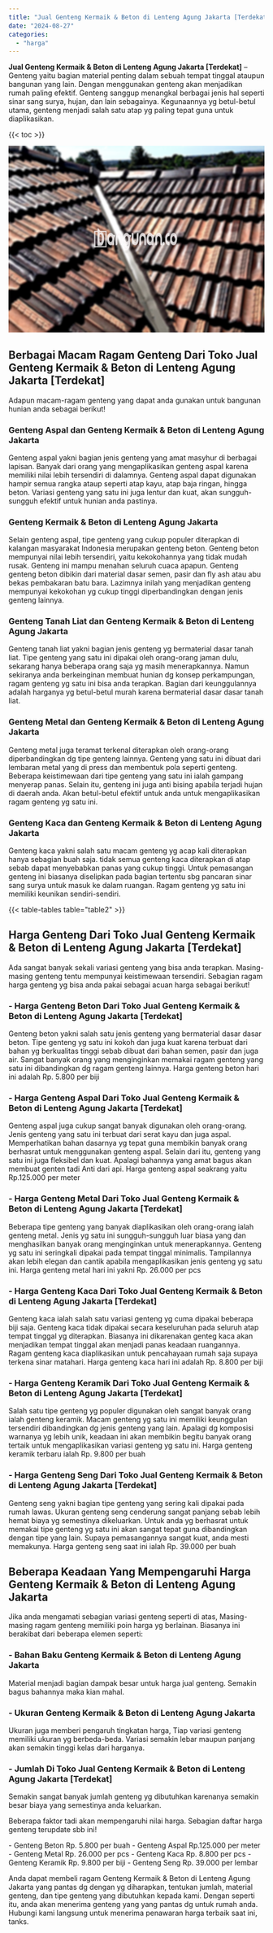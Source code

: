 ```yaml
---
title: "Jual Genteng Kermaik & Beton di Lenteng Agung Jakarta [Terdekat]"
date: "2024-08-27"
categories: 
  - "harga"
---
```


**Jual Genteng Kermaik & Beton di Lenteng Agung Jakarta \[Terdekat\]** – Genteng yaitu bagian material penting dalam sebuah tempat tinggal ataupun bangunan yang lain. Dengan menggunakan genteng akan menjadikan rumah paling efektif. Genteng sanggup menangkal berbagai jenis hal seperti sinar sang surya, hujan, dan lain sebagainya. Kegunaannya yg betul-betul utama, genteng menjadi salah satu atap yg paling tepat guna untuk diaplikasikan.

{{< toc >}}

![Jual Genteng Kermaik & Beton di Lenteng Agung Jakarta [Terdekat]](/images/genteng-minimalis-murah22.png)

## Berbagai Macam Ragam Genteng Dari Toko Jual Genteng Kermaik & Beton di Lenteng Agung Jakarta \[Terdekat\]

Adapun macam-ragam genteng yang dapat anda gunakan untuk bangunan hunian anda sebagai berikut!

### Genteng Aspal dan Genteng Kermaik & Beton di Lenteng Agung Jakarta

Genteng aspal yakni bagian jenis genteng yang amat masyhur di berbagai lapisan. Banyak dari orang yang mengaplikasikan genteng aspal karena memiliki nilai lebih tersendiri di dalamnya. Genteng aspal dapat digunakan hampir semua rangka ataup seperti atap kayu, atap baja ringan, hingga beton. Variasi genteng yang satu ini juga lentur dan kuat, akan sungguh-sungguh efektif untuk hunian anda pastinya.

### Genteng Kermaik & Beton di Lenteng Agung Jakarta

Selain genteng aspal, tipe genteng yang cukup populer diterapkan di kalangan masyarakat Indonesia merupakan genteng beton. Genteng beton mempunyai nilai lebih tersendiri, yaitu kekokohannya yang tidak mudah rusak. Genteng ini mampu menahan seluruh cuaca apapun. Genteng genteng beton dibikin dari material dasar semen, pasir dan fly ash atau abu bekas pembakaran batu bara. Lazimnya inilah yang menjadikan genteng mempunyai kekokohan yg cukup tinggi diperbandingkan dengan jenis genteng lainnya.

### Genteng Tanah Liat dan Genteng Kermaik & Beton di Lenteng Agung Jakarta

Genteng tanah liat yakni bagian jenis genteng yg bermaterial dasar tanah liat. Tipe genteng yang satu ini dipakai oleh orang-orang jaman dulu, sekarang hanya beberapa orang saja yg masih menerapkannya. Namun sekiranya anda berkeinginan membuat hunian dg konsep perkampungan, ragam genteng yg satu ini bisa anda terapkan. Bagian dari keunggulannya adalah harganya yg betul-betul murah karena bermaterial dasar dasar tanah liat.

### Genteng Metal dan Genteng Kermaik & Beton di Lenteng Agung Jakarta

Genteng metal juga teramat terkenal diterapkan oleh orang-orang diperbandingkan dg tipe genteng lainnya. Genteng yang satu ini dibuat dari lembaran metal yang di press dan membentuk pola seperti genteng. Beberapa keistimewaan dari tipe genteng yang satu ini ialah gampang menyerap panas. Selain itu, genteng ini juga anti bising apabila terjadi hujan di daerah anda. Akan betul-betul efektif untuk anda untuk mengaplikasikan ragam genteng yg satu ini.

### Genteng Kaca dan Genteng Kermaik & Beton di Lenteng Agung Jakarta

Genteng kaca yakni salah satu macam genteng yg acap kali diterapkan hanya sebagian buah saja. tidak semua genteng kaca diterapkan di atap sebab dapat menyebabkan panas yang cukup tinggi. Untuk pemasangan genteng ini biasanya diselipkan pada bagian tertentu sbg pancaran sinar sang surya untuk masuk ke dalam ruangan. Ragam genteng yg satu ini memiliki keunikan sendiri-sendiri.

{{< table-tables table="table2" >}}

## Harga Genteng Dari Toko Jual Genteng Kermaik & Beton di Lenteng Agung Jakarta \[Terdekat\]

Ada sangat banyak sekali variasi genteng yang bisa anda terapkan. Masing-masing genteng tentu mempunyai keistimewaan tersendiri. Sebagian ragam harga genteng yg bisa anda pakai sebagai acuan harga sebagai berikut!

### \- Harga Genteng Beton Dari Toko Jual Genteng Kermaik & Beton di Lenteng Agung Jakarta \[Terdekat\]

Genteng beton yakni salah satu jenis genteng yang bermaterial dasar dasar beton. Tipe genteng yg satu ini kokoh dan juga kuat karena terbuat dari bahan yg berkualitas tinggi sebab dibuat dari bahan semen, pasir dan juga air. Sangat banyak orang yang menginginkan memakai ragam genteng yang satu ini dibandingkan dg ragam genteng lainnya. Harga genteng beton hari ini adalah Rp. 5.800 per biji

### \- Harga Genteng Aspal Dari Toko Jual Genteng Kermaik & Beton di Lenteng Agung Jakarta \[Terdekat\]

Genteng aspal juga cukup sangat banyak digunakan oleh orang-orang. Jenis genteng yang satu ini terbuat dari serat kayu dan juga aspal. Memperhatikan bahan dasarnya yg tepat guna membikin banyak orang berhasrat untuk menggunakan genteng aspal. Selain dari itu, genteng yang satu ini juga fleksibel dan kuat. Apalagi bahannya yang amat bagus akan membuat genten tadi Anti dari api. Harga genteng aspal seakrang yaitu Rp.125.000 per meter

### \- Harga Genteng Metal Dari Toko Jual Genteng Kermaik & Beton di Lenteng Agung Jakarta \[Terdekat\]

Beberapa tipe genteng yang banyak diaplikasikan oleh orang-orang ialah genteng metal. Jenis yg satu ini sungguh-sungguh luar biasa yang dan menghasilkan banyak orang menginginkan untuk menerapkannya. Genteng yg satu ini seringkali dipakai pada tempat tinggal minimalis. Tampilannya akan lebih elegan dan cantik apabila mengaplikasikan jenis genteng yg satu ini. Harga genteng metal hari ini yakni Rp. 26.000 per pcs

### \- Harga Genteng Kaca Dari Toko Jual Genteng Kermaik & Beton di Lenteng Agung Jakarta \[Terdekat\]

Genteng kaca ialah salah satu variasi genteng yg cuma dipakai beberapa biji saja. Genteng kaca tidak dipakai secara keseluruhan pada seluruh atap tempat tinggal yg diterapkan. Biasanya ini dikarenakan genteg kaca akan menjadikan tempat tinggal akan menjadi panas keadaan ruangannya. Ragam genteng kaca diaplikasikan untuk pencahayaan rumah saja supaya terkena sinar matahari. Harga genteng kaca hari ini adalah Rp. 8.800 per biji

### \- Harga Genteng Keramik Dari Toko Jual Genteng Kermaik & Beton di Lenteng Agung Jakarta \[Terdekat\]

Salah satu tipe genteng yg populer digunakan oleh sangat banyak orang ialah genteng keramik. Macam genteng yg satu ini memiliki keunggulan tersendiri dibandingkan dg jenis genteng yang lain. Apalagi dg komposisi warnanya yg lebih unik, keadaan ini akan membikin begitu banyak orang tertaik untuk mengaplikasikan variasi genteng yg satu ini. Harga genteng keramik terbaru ialah Rp. 9.800 per buah

### \- Harga Genteng Seng Dari Toko Jual Genteng Kermaik & Beton di Lenteng Agung Jakarta \[Terdekat\]

Genteng seng yakni bagian tipe genteng yang sering kali dipakai pada rumah lawas. Ukuran genteng seng cenderung sangat panjang sebab lebih hemat biaya yg semestinya dikeluarkan. Untuk anda yg berhasrat untuk memakai tipe genteng yg satu ini akan sangat tepat guna dibandingkan dengan tipe yang lain. Supaya pemasangannya sangat kuat, anda mesti memakunya. Harga genteng seng saat ini ialah Rp. 39.000 per buah

## Beberapa Keadaan Yang Mempengaruhi Harga Genteng Kermaik & Beton di Lenteng Agung Jakarta

Jika anda mengamati sebagian variasi genteng seperti di atas, Masing-masing ragam genteng memiliki poin harga yg berlainan. Biasanya ini berakibat dari beberapa elemen seperti:

### \- Bahan Baku Genteng Kermaik & Beton di Lenteng Agung Jakarta

Material menjadi bagian dampak besar untuk harga jual genteng. Semakin bagus bahannya maka kian mahal.

### \- Ukuran Genteng Kermaik & Beton di Lenteng Agung Jakarta

Ukuran juga memberi pengaruh tingkatan harga, Tiap variasi genteng memiliki ukuran yg berbeda-beda. Variasi semakin lebar maupun panjang akan semakin tinggi kelas dari harganya.

### \- Jumlah Di Toko Jual Genteng Kermaik & Beton di Lenteng Agung Jakarta \[Terdekat\]

Semakin sangat banyak jumlah genteng yg dibutuhkan karenanya semakin besar biaya yang semestinya anda keluarkan.

Beberapa faktor tadi akan mempengaruhi nilai harga. Sebagian daftar harga genteng terupdate sbb ini!

\- Genteng Beton Rp. 5.800 per buah - Genteng Aspal Rp.125.000 per meter - Genteng Metal Rp. 26.000 per pcs - Genteng Kaca Rp. 8.800 per pcs - Genteng Keramik Rp. 9.800 per biji - Genteng Seng Rp. 39.000 per lembar

Anda dapat membeli ragam Genteng Kermaik & Beton di Lenteng Agung Jakarta yang pantas dg dengan yg diharapkan, tentukan jumlah, material genteng, dan tipe genteng yang dibutuhkan kepada kami. Dengan seperti itu, anda akan menerima genteng yang yang pantas dg untuk rumah anda. Hubungi kami langsung untuk menerima penawaran harga terbaik saat ini, tanks.
